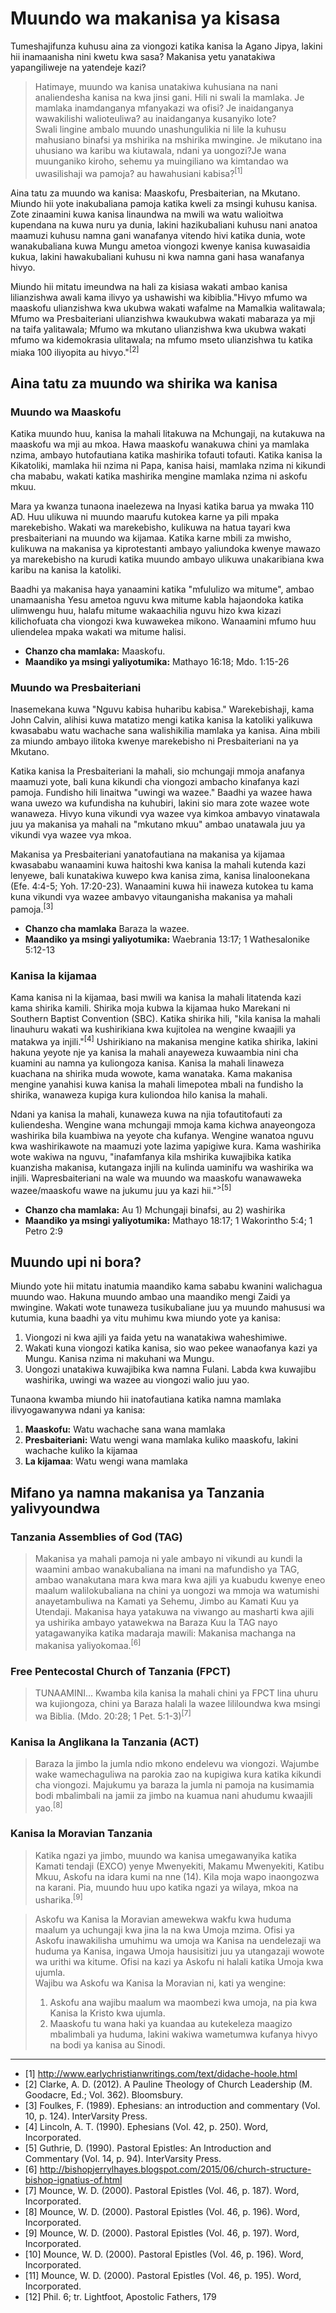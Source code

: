 # Muundo wa makanisa ya kisasa

Tumeshajifunza kuhusu aina za viongozi katika kanisa la Agano Jipya, lakini hii inamaanisha nini kwetu kwa sasa? Makanisa yetu yanatakiwa yapangiliweje na yatendeje kazi?

> Hatimaye, muundo wa kanisa unatakiwa kuhusiana na nani analiendesha kanisa na kwa jinsi gani. Hili ni swali la mamlaka. Je mamlaka inamdanganya mfanyakazi wa ofisi? Je inaidanganya wawakilishi walioteuliwa? au inaidanganya kusanyiko lote?  
> Swali lingine ambalo muundo unashungulikia ni lile la kuhusu mahusiano binafsi ya mshirika na mshirika mwingine. Je mikutano ina uhusiano wa karibu wa kiutawala, ndani ya uongozi?Je wana muunganiko kiroho, sehemu ya muingiliano wa kimtandao wa uwasilishaji wa pamoja? au hawahusiani kabisa?<sup>[1]</sup>

Aina tatu za muundo wa kanisa: Maaskofu, Presbaiterian, na Mkutano. Miundo hii yote inakubaliana pamoja katika kweli za msingi kuhusu kanisa. Zote zinaamini kuwa kanisa linaundwa na mwili wa watu walioitwa kupendana na kuwa nuru ya dunia, lakini hazikubaliani kuhusu nani anatoa maamuzi kuhusu namna gani wanafanya vitendo hivi katika dunia, wote wanakubaliana kuwa Mungu ametoa viongozi kwenye kanisa kuwasaidia kukua, lakini hawakubaliani kuhusu ni kwa namna gani hasa wanafanya hivyo.

Miundo hii mitatu imeundwa na hali za kisiasa wakati ambao kanisa lilianzishwa awali kama ilivyo ya ushawishi wa kibiblia."Hivyo mfumo wa maaskofu ulianzishwa kwa ukubwa wakati wafalme na Mamalkia walitawala; Mfumo wa Presbaiteriani ulianzishwa kwaukubwa wakati mabaraza ya mji na taifa yalitawala; Mfumo wa mkutano ulianzishwa kwa ukubwa wakati mfumo wa kidemokrasia ulitawala; na mfumo mseto ulianzishwa tu katika miaka 100 iliyopita au hivyo."<sup>[2]</sup>

## Aina tatu za muundo wa shirika wa kanisa

### Muundo wa Maaskofu

Katika muundo huu, kanisa la mahali litakuwa na Mchungaji, na kutakuwa na maaskofu wa mji au mkoa. Hawa maaskofu wanakuwa chini ya mamlaka nzima, ambayo hutofautiana katika mashirika tofauti tofauti. Katika kanisa la Kikatoliki, mamlaka hii nzima ni Papa, kanisa haisi, mamlaka nzima ni kikundi cha mababu, wakati katika mashirika mengine mamlaka nzima ni askofu mkuu.

Mara ya kwanza tunaona inaelezewa na Inyasi katika barua ya mwaka 110 AD. Huu ulikuwa ni muundo maarufu kutokea karne ya pili mpaka marekebisho. Wakati wa marekebisho, kulikuwa na hatua tayari kwa presbaiteriani na muundo wa kijamaa. Katika karne mbili za mwisho, kulikuwa na makanisa ya kiprotestanti ambayo yaliundoka kwenye mawazo ya marekebisho na kurudi katika muundo ambayo ulikuwa unakaribiana kwa karibu na kanisa la katoliki.

Baadhi ya makanisa haya yanaamini katika "mfululizo wa mitume", ambao unamaanisha Yesu ametoa nguvu kwa mitume kabla hajaondoka katika ulimwengu huu, halafu mitume wakaachilia nguvu hizo kwa kizazi kilichofuata cha viongozi kwa kuwawekea mikono. Wanaamini mfumo huu uliendelea mpaka wakati wa mitume halisi.

- **Chanzo cha mamlaka:** Maaskofu.
- **Maandiko ya msingi yaliyotumika:** Mathayo 16:18; Mdo. 1:15-26

### Muundo wa Presbaiteriani

Inasemekana kuwa "Nguvu kabisa huharibu kabisa." Warekebishaji, kama John Calvin, alihisi kuwa matatizo mengi katika kanisa la katoliki yalikuwa kwasababu watu wachache sana walishikilia mamlaka ya kanisa. Aina mbili za miundo ambayo ilitoka kwenye marekebisho ni Presbaiteriani na ya Mkutano.

Katika kanisa la Presbaiteriani la mahali, sio mchungaji mmoja anafanya maamuzi yote, bali kuna kikundi cha viongozi ambacho kinafanya kazi pamoja. Fundisho hili linaitwa "uwingi wa wazee." Baadhi ya wazee hawa wana uwezo wa kufundisha na kuhubiri, lakini sio mara zote wazee wote wanaweza. Hivyo kuna vikundi vya wazee vya kimkoa ambavyo vinatawala juu ya makanisa ya mahali na "mkutano mkuu" ambao unatawala juu ya vikundi vya wazee vya mkoa.

Makanisa ya Presbaiteriani yanatofautiana na makanisa ya kijamaa kwasababu wanaamini kuwa haitoshi kwa kanisa la mahali kutenda kazi lenyewe, bali kunatakiwa kuwepo kwa kanisa zima, kanisa linaloonekana (Efe. 4:4-5; Yoh. 17:20-23). Wanaamini kuwa hii inaweza kutokea tu kama kuna vikundi vya wazee ambavyo vitaunganisha makanisa ya mahali pamoja.<sup>[3]</sup>

- **Chanzo cha mamlaka** Baraza la wazee.
- **Maandiko ya msingi yaliyotumika:** Waebrania 13:17; 1 Wathesalonike 5:12-13

### Kanisa la kijamaa

Kama kanisa ni la kijamaa, basi mwili wa kanisa la mahali litatenda kazi kama shirika kamili. Shirika moja kubwa la kijamaa huko Marekani ni Southern Baptist Convention (SBC). Katika shirika hili, "kila kanisa la mahali linauhuru wakati wa kushirikiana kwa kujitolea na wengine kwaajili ya matakwa ya injili."<sup>[4]</sup> Ushirikiano na makanisa mengine katika shirika, lakini hakuna yeyote nje ya kanisa la mahali anayeweza kuwaambia nini cha kuamini au namna ya kuliongoza kanisa. Kanisa la mahali linaweza kuachana na shirika muda wowote, kama wanataka. Kama makanisa mengine yanahisi kuwa kanisa la mahali limepotea mbali na fundisho la shirika, wanaweza kupiga kura kuliondoa hilo kanisa la mahali.

Ndani ya kanisa la mahali, kunaweza kuwa na njia tofautitofauti za kuliendesha. Wengine wana mchungaji mmoja kama kichwa anayeongoza washirika bila kuambiwa na yeyote cha kufanya. Wengine wanatoa nguvu kwa washirikawote na maamuzi yote lazima yapigiwe kura. Kama washirika wote wakiwa na nguvu, "inafamfanya kila mshirika kuwajibika katika kuanzisha makanisa, kutangaza injili na kulinda uaminifu wa washirika wa injili. Wapresbaiteriani na wale wa muundo wa maaskofu wanawaweka wazee/maaskofu wawe na jukumu juu ya kazi hii."<sup>>[5]</sup>

- **Chanzo cha mamlaka:** Au 1) Mchungaji binafsi, au 2) washirika
- **Maandiko ya msingi yaliyotumika:** Mathayo 18:17; 1 Wakorintho 5:4; 1 Petro 2:9

## Muundo upi ni bora?

Miundo yote hii mitatu inatumia maandiko kama sababu kwanini walichagua muundo wao. Hakuna muundo ambao una maandiko mengi Zaidi ya mwingine. Wakati wote tunaweza tusikubaliane juu ya muundo mahususi wa kutumia, kuna baadhi ya vitu muhimu kwa miundo yote ya kanisa:

1. Viongozi ni kwa ajili ya faida yetu na wanatakiwa waheshimiwe.
2. Wakati kuna viongozi katika kanisa, sio wao pekee wanaofanya kazi ya Mungu. Kanisa nzima ni makuhani wa Mungu.
3. Uongozi unatakiwa kuwajibika kwa namna Fulani. Labda kwa kuwajibu washirika, uwingi wa wazee au viongozi walio juu yao.

Tunaona kwamba miundo hii inatofautiana katika namna mamlaka ilivyogawanywa ndani ya kanisa:

1. **Maaskofu:** Watu wachache sana wana mamlaka
2. **Presbaiteriani:** Watu wengi wana mamlaka kuliko maaskofu, lakini wachache kuliko la kijamaa
3. **La kijamaa**: Watu wengi wana mamlaka

## Mifano ya namna makanisa ya Tanzania yalivyoundwa

### Tanzania Assemblies of God (TAG)

> Makanisa ya mahali pamoja ni yale ambayo ni vikundi au kundi la waamini ambao wanakubaliana na imani na mafundisho ya TAG, ambao wanakutana mara kwa mara kwa ajili ya kuabudu kwenye eneo maalum walilokubaliana na chini ya uongozi wa mmoja wa watumishi anayetambuliwa na Kamati ya Sehemu, Jimbo au Kamati Kuu ya Utendaji. Makanisa haya yatakuwa na viwango au masharti kwa ajili ya ushirika ambayo yatawekwa na Baraza Kuu la TAG nayo yatagawanyika katika madaraja mawili: Makanisa machanga na makanisa yaliyokomaa.<sup>[6]</sup>

### Free Pentecostal Church of Tanzania (FPCT)

> TUNAAMINI... Kwamba kila kanisa la mahali chini ya FPCT lina uhuru wa kujiongoza, chini ya Baraza halali la wazee lililoundwa kwa msingi wa Biblia. (Mdo. 20:28; 1 Pet. 5:1-3)<sup>[7]</sup>

### Kanisa la Anglikana la Tanzania (ACT)

> Baraza la jimbo la jumla ndio mkono endelevu wa viongozi. Wajumbe wake wamechaguliwa na parokia zao na kupigiwa kura katika kikundi cha viongozi. Majukumu ya baraza la jumla ni pamoja na kusimamia bodi mbalimbali na jamii za jimbo na kuamua nani ahudumu kwaajili yao.<sup>[8]</sup>

### Kanisa la Moravian Tanzania

> Katika ngazi ya jimbo, muundo wa kanisa umegawanyika katika Kamati tendaji (EXCO) yenye Mwenyekiti, Makamu Mwenyekiti, Katibu Mkuu, Askofu na idara kumi na nne (14). Kila moja wapo inaongozwa na karani. Pia, muundo huu upo katika ngazi ya wilaya, mkoa na usharika.<sup>[9]</sup>

> Askofu wa Kanisa la Moravian amewekwa wakfu kwa huduma maalum ya uchungaji kwa jina la na kwa Umoja mzima. Ofisi ya Askofu inawakilisha umuhimu wa umoja wa Kanisa na uendelezaji wa huduma ya Kanisa, ingawa Umoja hausisitizi juu ya utangazaji wowote wa urithi wa kitume. Ofisi na kazi ya Askofu ni halali katika Umoja kwa ujumla.  
> Wajibu wa Askofu wa Kanisa la Moravian ni, kati ya wengine:
>
> 1. Askofu ana wajibu maalum wa maombezi kwa umoja, na pia kwa Kanisa la Kristo kwa ujumla.
> 2. Maaskofu tu wana haki ya kuandaa au kutekeleza maagizo mbalimbali ya huduma, lakini wakiwa wametumwa kufanya hivyo na bodi ya kanisa au Sinodi.

---

- [1] http://www.earlychristianwritings.com/text/didache-hoole.html
- [2] Clarke, A. D. (2012). A Pauline Theology of Church Leadership (M. Goodacre, Ed.; Vol. 362). Bloomsbury.
- [3] Foulkes, F. (1989). Ephesians: an introduction and commentary (Vol. 10, p. 124). InterVarsity Press.
- [4] Lincoln, A. T. (1990). Ephesians (Vol. 42, p. 250). Word, Incorporated.
- [5] Guthrie, D. (1990). Pastoral Epistles: An Introduction and Commentary (Vol. 14, p. 94). InterVarsity Press.
- [6] http://bishopjerrylhayes.blogspot.com/2015/06/church-structure-bishop-ignatius-of.html
- [7] Mounce, W. D. (2000). Pastoral Epistles (Vol. 46, p. 187). Word, Incorporated.
- [8] Mounce, W. D. (2000). Pastoral Epistles (Vol. 46, p. 196). Word, Incorporated.
- [9] Mounce, W. D. (2000). Pastoral Epistles (Vol. 46, p. 197). Word, Incorporated.
- [10] Mounce, W. D. (2000). Pastoral Epistles (Vol. 46, p. 196). Word, Incorporated.
- [11] Mounce, W. D. (2000). Pastoral Epistles (Vol. 46, p. 195). Word, Incorporated.
- [12] Phil. 6; tr. Lightfoot, Apostolic Fathers, 179
